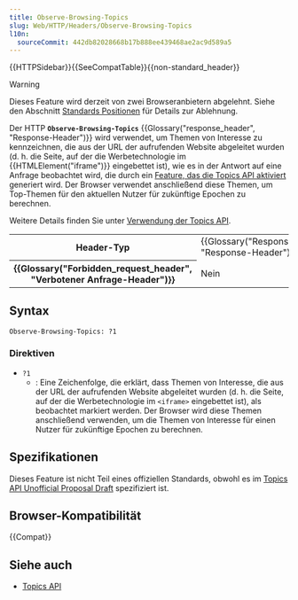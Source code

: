 ```yaml
---
title: Observe-Browsing-Topics
slug: Web/HTTP/Headers/Observe-Browsing-Topics
l10n:
  sourceCommit: 442db82028668b17b888ee439468ae2ac9d589a5
---
```


{{HTTPSidebar}}{{SeeCompatTable}}{{non-standard_header}}

> [!WARNING]
> Dieses Feature wird derzeit von zwei Browseranbietern abgelehnt. Siehe den Abschnitt [Standards Positionen](/de/docs/Web/API/Topics_API#standards_positions) für Details zur Ablehnung.

Der HTTP **`Observe-Browsing-Topics`** {{Glossary("response_header", "Response-Header")}} wird verwendet, um Themen von Interesse zu kennzeichnen, die aus der URL der aufrufenden Website abgeleitet wurden (d. h. die Seite, auf der die Werbetechnologie im {{HTMLElement("iframe")}} eingebettet ist), wie es in der Antwort auf eine Anfrage beobachtet wird, die durch ein [Feature, das die Topics API aktiviert](/de/docs/Web/API/Topics_API/Using#what_api_features_enable_the_topics_api) generiert wird. Der Browser verwendet anschließend diese Themen, um Top-Themen für den aktuellen Nutzer für zukünftige Epochen zu berechnen.

Weitere Details finden Sie unter [Verwendung der Topics API](/de/docs/Web/API/Topics_API/Using).

<table class="properties">
  <tbody>
    <tr>
      <th scope="row">Header-Typ</th>
      <td>
        {{Glossary("Response_header", "Response-Header")}}
      </td>
    </tr>
    <tr>
      <th scope="row">{{Glossary("Forbidden_request_header", "Verbotener Anfrage-Header")}}</th>
      <td>Nein</td>
    </tr>
  </tbody>
</table>

## Syntax

```http
Observe-Browsing-Topics: ?1
```

### Direktiven

- `?1`
  - : Eine Zeichenfolge, die erklärt, dass Themen von Interesse, die aus der URL der aufrufenden Website abgeleitet wurden (d. h. die Seite, auf der die Werbetechnologie im `<iframe>` eingebettet ist), als beobachtet markiert werden. Der Browser wird diese Themen anschließend verwenden, um die Themen von Interesse für einen Nutzer für zukünftige Epochen zu berechnen.

## Spezifikationen

Dieses Feature ist nicht Teil eines offiziellen Standards, obwohl es im [Topics API Unofficial Proposal Draft](https://patcg-individual-drafts.github.io/topics/) spezifiziert ist.

## Browser-Kompatibilität

{{Compat}}

## Siehe auch

- [Topics API](/de/docs/Web/API/Topics_API)
